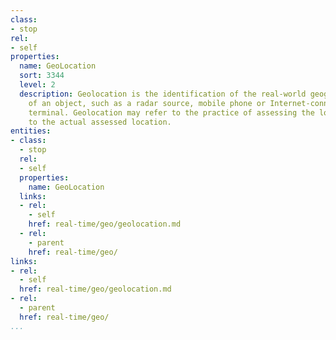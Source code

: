 ```yaml
---
class:
- stop
rel:
- self
properties:
  name: GeoLocation
  sort: 3344
  level: 2
  description: Geolocation is the identification of the real-world geographic location
    of an object, such as a radar source, mobile phone or Internet-connected computer
    terminal. Geolocation may refer to the practice of assessing the location, or
    to the actual assessed location.
entities:
- class:
  - stop
  rel:
  - self
  properties:
    name: GeoLocation
  links:
  - rel:
    - self
    href: real-time/geo/geolocation.md
  - rel:
    - parent
    href: real-time/geo/
links:
- rel:
  - self
  href: real-time/geo/geolocation.md
- rel:
  - parent
  href: real-time/geo/
...
```


